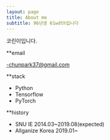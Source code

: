 ```yaml
---
layout: page
title: About me
subtitle: 96년생 61wdth입니다
---
```


코린이입니다. 

**email

-chunpark37@gmail.com

**stack

- Python
- Tensorflow
- PyTorch

**history

- SNU IE 2014.03~2019.08(expected)
- Allganize Korea 2019.01~



